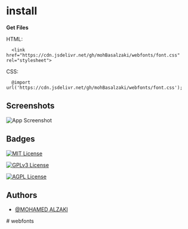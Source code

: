 # install
**Get Files**

HTML:
```
  <link href="https://cdn.jsdelivr.net/gh/mohBasalzaki/webfonts/font.css" rel="stylesheet">
```

CSS:
```
  @import url('https://cdn.jsdelivr.net/gh/mohBasalzaki/webfonts/font.css');
```

## Screenshots

![App Screenshot](https://cdn.jsdelivr.net/gh/mohBasalzaki/webfonts@master/screenshot.png)


## Badges

[![MIT License](https://img.shields.io/badge/License-MIT-green.svg)](https://choosealicense.com/licenses/mit/)

[![GPLv3 License](https://img.shields.io/badge/License-GPL%20v3-yellow.svg)](https://opensource.org/licenses/)

[![AGPL License](https://img.shields.io/badge/license-AGPL-blue.svg)](http://www.gnu.org/licenses/agpl-3.0)



## Authors

- [@MOHAMED ALZAKI](https://mohamedalzaki.com/)

#   w e b f o n t s 
 
 
